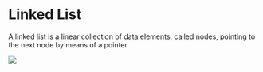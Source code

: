 # Linked List

A linked list is a linear collection of data elements, called nodes, pointing to the next node by means of a pointer.

![](http://i.imgur.com/1sQUEAG.png)

